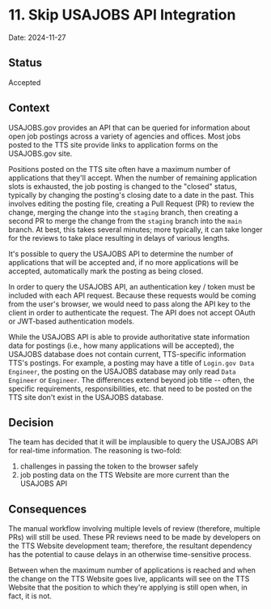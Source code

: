 # 11. Skip USAJOBS API Integration

Date: 2024-11-27

## Status

Accepted

## Context

USAJOBS.gov provides an API that can be queried for information about open
job postings across a variety of agencies and offices.  Most jobs posted to
the TTS site provide links to application forms on the USAJOBS.gov site.

Positions posted on the TTS site often have a maximum number of applications
that they'll accept.  When the number of remaining application slots is
exhausted, the job posting is changed to the "closed" status, typically by
changing the posting's closing date to a date in the past.  This involves
editing the posting file, creating a Pull Request (PR) to review the change,
merging the change into the `staging` branch, then creating a second PR to
merge the change from the `staging` branch into the `main` branch.  At best,
this takes several minutes; more typically, it can take longer for the reviews
to take place resulting in delays of various lengths.

It's possible to query the USAJOBS API to determine the number of applications
that will be accepted and, if no more applications will be accepted,
automatically mark the posting as being closed.

In order to query the USAJOBS API, an authentication key / token must be
included with each API request.  Because these requests would be coming from
the user's browser, we would need to pass along the API key to the client in
order to authenticate the request.  The API does not accept OAuth or JWT-based
authentication models.

While the USAJOBS API is able to provide authoritative state information data
for postings (i.e., how many applications will be accepted), the USAJOBS
database does not contain current, TTS-specific information TTS's postings.  For
example, a posting may have a title of `Login.gov Data Engineer`, the posting
on the USAJOBS database may only read `Data Engineer` or `Engineer`.  The
differences extend beyond job title -- often, the specific requirements,
responsibilities, etc. that need to be posted on the TTS site don't exist in
the USAJOBS database.

## Decision

The team has decided that it will be implausible to query the USAJOBS API for
real-time information.  The reasoning is two-fold:

1. challenges in passing the token to the browser safely
2. job posting data on the TTS Website are more current than the USAJOBS API

## Consequences

The manual workflow involving multiple levels of review (therefore, multiple
PRs) will still be used.  These PR reviews need to be made by developers on
the TTS Website development team; therefore, the resultant dependency has the
potential to cause delays in an otherwise time-sensitive process.

Between when the maximum number of applications is reached and when the change
on the TTS Website goes live, applicants will see on the TTS Website that
the position to which they're applying is still open when, in fact, it is not.
